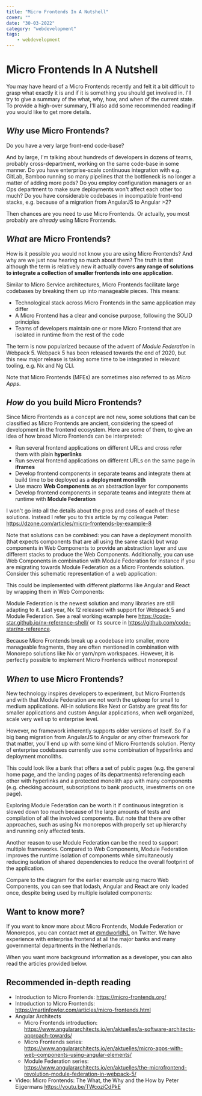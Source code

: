 ```yaml
---
title: "Micro Frontends In A Nutshell"
cover: ""
date: "30-03-2022"
category: "webdevelopment"
tags:
    - webdevelopment
---
```


# Micro Frontends In A Nutshell
You may have heard of a Micro Frontends recently and felt it a bit difficult to grasp what exactly it is and if it is something you should get involved in. I'll try to give a summary of the what, why, how, and when of the current state. To provide a high-over summary, I'll also add some recommended reading if you would like to get more details.

## _Why_ use Micro Frontends?

Do you have a very large front-end code-base? 

And by large, I'm talking about hundreds of developers in dozens of teams, probably cross-department, working on the same code-base in some manner. 
Do you have enterprise-scale continuous integration with e.g. GitLab, Bamboo running so many pipelines that the bottleneck is no longer a matter of adding more pods? 
Do you employ configuration managers or an Ops department to make sure deployments won't affect each other too much?
Do you have considerable codebases in incompatible front-end stacks, e.g. because of a migration from AngularJS to Angular >2?

Then chances are you need to use Micro Frontends. Or actually, you most probably are _already_ using Micro Frontends.

## _What_ are Micro Frontends?

How is it possible you would not know you are using Micro Frontends? And why are we just now hearing so much about them? The truth is that although the term is relatively new it actually covers **any range of solutions to integrate a collection of smaller frontends into one application**.

Similar to Micro Service architectures, Micro Frontends facilitate large codebases by breaking them up into manageable pieces. This means:

* Technological stack across Micro Frontends in the same application may differ
* A Micro Frontend has a clear and concise purpose, following the SOLID principles
* Teams of developers maintain one or more Micro Frontend that are isolated in runtime from the rest of the code

The term is now popularized because of the advent of _Module Federation_ in Webpack 5. Webpack 5 has been released towards the end of 2020, but this new major release is taking some time to be integrated in relevant tooling, e.g. Nx and Ng CLI.

Note that Micro Frontends (MFEs) are sometimes also referred to as _Micro Apps_.

## _How_ do you build Micro Frontends?

Since Micro Frontends as a concept are not new, some solutions that can be classified as Micro Frontends are ancient, considering the speed of development in the frontend ecosystem. Here are some of them, to give an idea of how broad Micro Frontends can be interpreted:

* Run several frontend applications on different URLs and cross refer them with plain **hyperlinks**
* Run several frontend applications on different URLs on the same page in **iframes**
* Develop frontend components in separate teams and integrate them at build time to be deployed as a **deployment monolith**
* Use macro **Web Components** as an abstraction layer for components
* Develop frontend components in separate teams and integrate them at runtime with **Module Federation**

I won't go into all the details about the pros and cons of each of these solutions. Instead I refer you to this article by my colleague Peter: https://dzone.com/articles/micro-frontends-by-example-8

Note that solutions can be combined: you can have a deployment monolith (that expects components that are all using the same stack) but wrap components in Web Components to provide an abstraction layer and use different stacks to produce the Web Components. Additionally, you can use Web Components in combination with Module Federation for instance if you are migrating towards Module Federation as a Micro Frontends solution.
Consider this schematic representation of a web application:

<simple-light-box img-path="/lightbox/mfe/page.svg" img-title="Overview of a page"></simple-light-box>

This could be implemented with different platforms like Angular and React by wrapping them in Web Components:

<simple-light-box img-path="/lightbox/mfe/web-components.svg" img-title="Web Components"></simple-light-box>

Module Federation is the newest solution and many libraries are still adapting to it. Last year, Nx 12 released with support for Webpack 5 and Module Federation. See a real working example here https://code-star.github.io/nx-reference-shell/ or its source in https://github.com/code-star/nx-reference.

Because Micro Frontends break up a codebase into smaller, more manageable fragments, they are often mentioned in combination with Monorepo solutions like Nx or yarn/npm workspaces. However, it is perfectly possible to implement Micro Frontends without monorepos!

## _When_ to use Micro Frontends?

New technology inspires developers to experiment, but Micro Frontends and with that Module Federation are not worth the upkeep for small to medium applications. All-in solutions like Next or Gatsby are great fits for smaller applications and custom Angular applications, when well organized, scale very well up to enterprise level.

However, no framework inherently supports older versions of itself. So if a big bang migration from AngularJS to Angular or any other framework for that matter, you'll end up with some kind of Micro Frontends solution. Plenty of enterprise codebases currently use some combination of hyperlinks and deployment monoliths.

This could look like a bank that offers a set of public pages (e.g. the general home page, and the landing pages of its departments) referencing each other with hyperlinks and a protected monolith app with many components (e.g. checking account, subscriptions to bank products, investments on one page).

<simple-light-box img-path="/lightbox/mfe/hyperlinks-and-monolith.svg" img-title="Hyperlinks and Monolith"></simple-light-box>

Exploring Module Federation can be worth it if continuous integration is slowed down too much because of the large amounts of tests and compilation of all the involved components. But note that there are other approaches, such as using Nx monorepos with properly set up hierarchy and running only affected tests.

Another reason to use Module Federation can be the need to support multiple frameworks. Compared to Web Components, Module Federation improves the runtime isolation of components while simultaneously reducing isolation of shared dependencies to reduce the overall footprint of the application.

Compare to the diagram for the earlier example using macro Web Components, you can see that lodash, Angular and React are only loaded once, despite being used by multiple isolated components:

<simple-light-box img-path="/lightbox/mfe/module-federation.svg" img-title="Module Federation"></simple-light-box>

## Want to know more?

If you want to know more about Micro Frontends, Module Federation or Monorepos, you can contact met at [@mdworldNL](https://twitter.com/mdworldNL) on Twitter. We have experience with enterprise frontend at all the major banks and many governmental departments in the Netherlands.

When you want more background information as a developer, you can also read the articles provided below.

## Recommended in-depth reading

* Introduction to Micro Frontends: https://micro-frontends.org/
* Introduction to Micro Frontends: https://martinfowler.com/articles/micro-frontends.html
* Angular Architects 
  * Micro Frontends introduction: https://www.angulararchitects.io/en/aktuelles/a-software-architects-approach-towards/ 
  * Micro Frontends series: https://www.angulararchitects.io/en/aktuelles/micro-apps-with-web-components-using-angular-elements/ 
  * Module Federation series: https://www.angulararchitects.io/en/aktuelles/the-microfrontend-revolution-module-federation-in-webpack-5/
* Video: Micro Frontends: The What, the Why and the How by Peter Eijgermans https://youtu.be/TWcoziCdPkE
